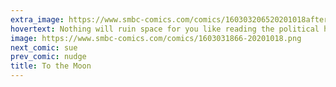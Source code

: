 ```yaml
---
extra_image: https://www.smbc-comics.com/comics/160303206520201018after.png
hovertext: Nothing will ruin space for you like reading the political history of how decisions were made.
image: https://www.smbc-comics.com/comics/1603031866-20201018.png
next_comic: sue
prev_comic: nudge
title: To the Moon
---
```



